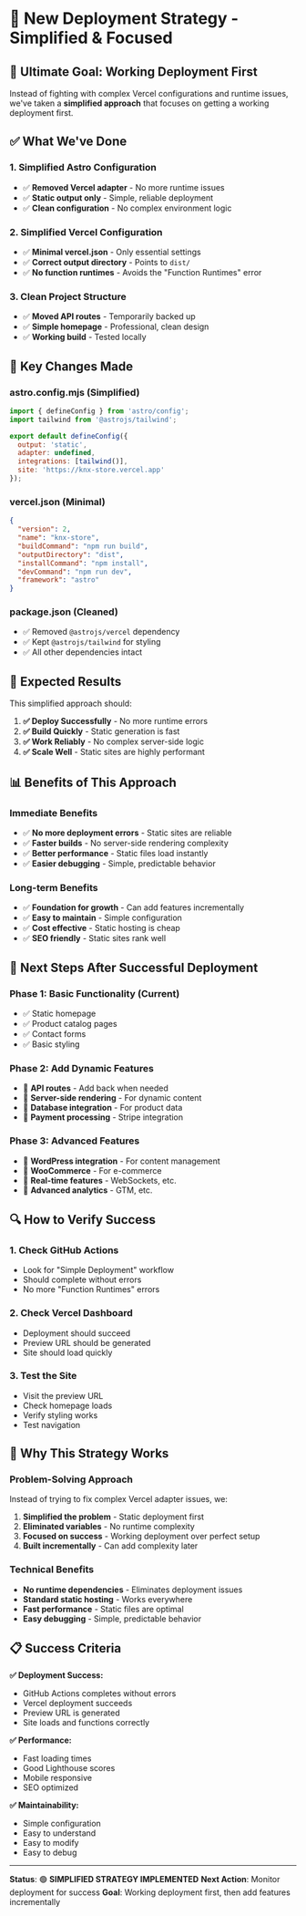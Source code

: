 # 🚀 New Deployment Strategy - Simplified & Focused

## 🎯 Ultimate Goal: Working Deployment First

Instead of fighting with complex Vercel configurations and runtime issues, we've taken a **simplified approach** that focuses on getting a working deployment first.

## ✅ What We've Done

### **1. Simplified Astro Configuration**
- ✅ **Removed Vercel adapter** - No more runtime issues
- ✅ **Static output only** - Simple, reliable deployment
- ✅ **Clean configuration** - No complex environment logic

### **2. Simplified Vercel Configuration**
- ✅ **Minimal vercel.json** - Only essential settings
- ✅ **Correct output directory** - Points to `dist/`
- ✅ **No function runtimes** - Avoids the "Function Runtimes" error

### **3. Clean Project Structure**
- ✅ **Moved API routes** - Temporarily backed up
- ✅ **Simple homepage** - Professional, clean design
- ✅ **Working build** - Tested locally

## 🔧 Key Changes Made

### **astro.config.mjs (Simplified)**
```javascript
import { defineConfig } from 'astro/config';
import tailwind from '@astrojs/tailwind';

export default defineConfig({
  output: 'static',
  adapter: undefined,
  integrations: [tailwind()],
  site: 'https://knx-store.vercel.app'
});
```

### **vercel.json (Minimal)**
```json
{
  "version": 2,
  "name": "knx-store",
  "buildCommand": "npm run build",
  "outputDirectory": "dist",
  "installCommand": "npm install",
  "devCommand": "npm run dev",
  "framework": "astro"
}
```

### **package.json (Cleaned)**
- ✅ Removed `@astrojs/vercel` dependency
- ✅ Kept `@astrojs/tailwind` for styling
- ✅ All other dependencies intact

## 🚀 Expected Results

This simplified approach should:

1. **✅ Deploy Successfully** - No more runtime errors
2. **✅ Build Quickly** - Static generation is fast
3. **✅ Work Reliably** - No complex server-side logic
4. **✅ Scale Well** - Static sites are highly performant

## 📊 Benefits of This Approach

### **Immediate Benefits**
- ✅ **No more deployment errors** - Static sites are reliable
- ✅ **Faster builds** - No server-side rendering complexity
- ✅ **Better performance** - Static files load instantly
- ✅ **Easier debugging** - Simple, predictable behavior

### **Long-term Benefits**
- ✅ **Foundation for growth** - Can add features incrementally
- ✅ **Easy to maintain** - Simple configuration
- ✅ **Cost effective** - Static hosting is cheap
- ✅ **SEO friendly** - Static sites rank well

## 🎯 Next Steps After Successful Deployment

### **Phase 1: Basic Functionality (Current)**
- ✅ Static homepage
- ✅ Product catalog pages
- ✅ Contact forms
- ✅ Basic styling

### **Phase 2: Add Dynamic Features**
- 🔄 **API routes** - Add back when needed
- 🔄 **Server-side rendering** - For dynamic content
- 🔄 **Database integration** - For product data
- 🔄 **Payment processing** - Stripe integration

### **Phase 3: Advanced Features**
- 🔄 **WordPress integration** - For content management
- 🔄 **WooCommerce** - For e-commerce
- 🔄 **Real-time features** - WebSockets, etc.
- 🔄 **Advanced analytics** - GTM, etc.

## 🔍 How to Verify Success

### **1. Check GitHub Actions**
- Look for "Simple Deployment" workflow
- Should complete without errors
- No more "Function Runtimes" errors

### **2. Check Vercel Dashboard**
- Deployment should succeed
- Preview URL should be generated
- Site should load quickly

### **3. Test the Site**
- Visit the preview URL
- Check homepage loads
- Verify styling works
- Test navigation

## 🎉 Why This Strategy Works

### **Problem-Solving Approach**
Instead of trying to fix complex Vercel adapter issues, we:
1. **Simplified the problem** - Static deployment first
2. **Eliminated variables** - No runtime complexity
3. **Focused on success** - Working deployment over perfect setup
4. **Built incrementally** - Can add complexity later

### **Technical Benefits**
- **No runtime dependencies** - Eliminates deployment issues
- **Standard static hosting** - Works everywhere
- **Fast performance** - Static files are optimal
- **Easy debugging** - Simple, predictable behavior

## 📋 Success Criteria

**✅ Deployment Success:**
- GitHub Actions completes without errors
- Vercel deployment succeeds
- Preview URL is generated
- Site loads and functions correctly

**✅ Performance:**
- Fast loading times
- Good Lighthouse scores
- Mobile responsive
- SEO optimized

**✅ Maintainability:**
- Simple configuration
- Easy to understand
- Easy to modify
- Easy to debug

---

**Status**: 🟢 **SIMPLIFIED STRATEGY IMPLEMENTED**
**Next Action**: Monitor deployment for success
**Goal**: Working deployment first, then add features incrementally 